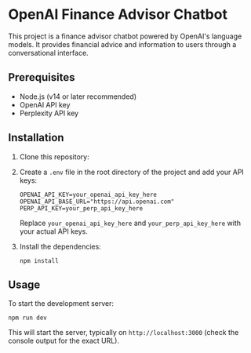 # OpenAI Finance Advisor Chatbot

This project is a finance advisor chatbot powered by OpenAI's language models. It provides financial advice and information to users through a conversational interface.

## Prerequisites

- Node.js (v14 or later recommended)
- OpenAI API key
- Perplexity API key

## Installation

1. Clone this repository:

2. Create a `.env` file in the root directory of the project and add your API keys:

   ```
   OPENAI_API_KEY=your_openai_api_key_here
   OPENAI_API_BASE_URL="https://api.openai.com"
   PERP_API_KEY=your_perp_api_key_here
   ```

   Replace `your_openai_api_key_here` and `your_perp_api_key_here` with your actual API keys.

3. Install the dependencies:
   ```
   npm install
   ```

## Usage

To start the development server:

```
npm run dev
```

This will start the server, typically on `http://localhost:3000` (check the console output for the exact URL).
